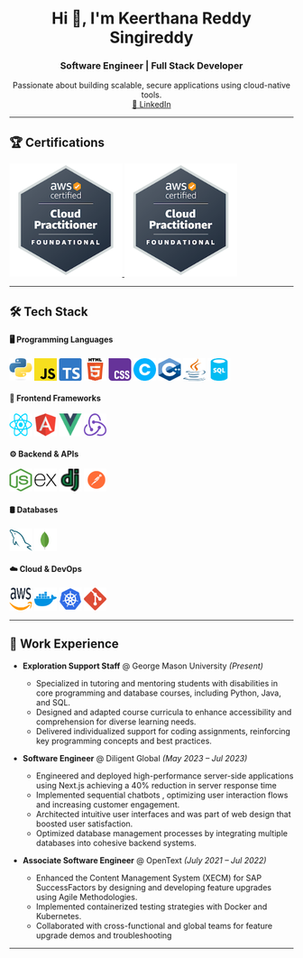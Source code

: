 <!--
**Banudeep/Banudeep** is a ✨ _special_ ✨ repository because its `README.md` (this file) appears on your GitHub profile.

Here are some ideas to get you started:

- 🔭 I’m currently working on ...
- 🌱 I’m currently learning ...
- 👯 I’m looking to collaborate on ...
- 🤔 I’m looking for help with ...
- 💬 Ask me about ...
- 📫 How to reach me: ...
- 😄 Pronouns: ...
- ⚡ Fun fact: ...
-->

<h1 align="center">Hi 👋, I'm Keerthana Reddy Singireddy</h1>
<h3 align="center">Software Engineer | Full Stack Developer</h3>

<p align="center">
  Passionate about building scalable, secure applications using cloud-native tools.
  <br> 
  <a href="https://www.linkedin.com/in/keerthana-reddy-singireddy-337157215/">💼 LinkedIn</a>
</p>

---

## 🏆 Certifications
<p align="left">
  <a href="https://www.credly.com/badges/32016649-1228-4a3a-a6e7-e4089170caf4/public_url">
    <img src="images/aws-ccp.png" alt="AWS Cloud Practitioner" height="200px" width="200px"/>
  </a>
  <a href="https://www.credly.com/badges/d36d2f08-afce-408c-9917-3f7b2b3b9be7/public_url">
    <img src="images/aws-ccp.png" alt="AWS Certified Developer Associate" height="200px" width="200px"/>
  </a>
</p>

---

## 🛠️ Tech Stack

#### 🖥️ Programming Languages
<p align="left">
  <img src="images/python-logo-only.svg" alt="Python" width="40" height="40"/>
  <img src="images/javascript-logo-svgrepo-com.svg" alt="JavaScript" width="40" height="40"/>
  <img src="images/ts-logo-256.svg" alt="TypeScript" width="40" height="40"/>
  <img src="images/HTML5_logo_and_wordmark.svg" alt="HTML" width="40" height="40"/>
  <img src="images/Official_CSS_Logo.svg.png" alt="CSS" width="40" height="40"/>
  <img src="images/C.png" alt="C" width="40" height="40"/>
  <img src="images/ISO_C++_Logo.svg.png" alt="C++" width="40" height="40"/>
  <img src="images/java.svg" alt="Java" width="40" height="40"/>
  <img src="images/sql-database-generic-svgrepo-com.svg" alt="SQL" width="40" height="40"/>
</p>

#### 🧩 Frontend Frameworks
<p align="left">
  <img src="images/react.svg" alt="React" width="40" height="40"/>
  <img src="images/icons8-angular-96.png" alt="Angular" width="40" height="40"/>
  <img src="images/Vue.js_Logo_2.svg.png" alt="Vue" width="40" height="40"/>
  <img src="images/redux.svg" alt="Redux" width="40" height="40"/>
</p>

#### ⚙️ Backend & APIs
<p align="left">
  <img src="images/node-js.svg" alt="Node.js" width="40" height="40"/>
  <img src="images/express-original.svg" alt="Express.js" width="40" height="40"/>
  <img src="images/django-1.png" alt="Django" width="40" height="40"/>
  <img src="images/postman.svg" alt="Postman" width="40" height="40"/>
</p>

#### 🛢️ Databases
<p align="left">
  <img src="images/mysql-logo-pure.svg" alt="MySQL" width="40" height="40"/>
  <img src="images/mongodb-icon-1.svg" alt="MongoDB" width="40" height="40"/>
</p>

#### ☁️ Cloud & DevOps
<p align="left">
  <img src="images/aws-2.svg" alt="AWS" width="40" height="40"/>
  <img src="images/docker-4.svg" alt="Docker" width="40" height="40"/>
  <img src="images/kubernets.svg" alt="Kubernetes" width="40" height="40"/>
  <img src="images/git-icon.svg" alt="Git" width="40" height="40"/>
</p>

---

## 💼 Work Experience

- **Exploration Support Staff** @ George Mason University _(Present)_
  - Specialized in tutoring and mentoring students with disabilities in core programming and database courses,
    including Python, Java, and SQL.
  - Designed and adapted course curricula to enhance accessibility and comprehension for diverse learning needs.
  - Delivered individualized support for coding assignments, reinforcing key programming concepts and best practices.

- **Software Engineer** @ Diligent Global _(May 2023 – Jul 2023)_
  -  Engineered and deployed high-performance server-side applications using Next.js achieving a 40% reduction in server response time
  -   Implemented sequential chatbots , optimizing user interaction flows and increasing customer engagement.
  -   Architected intuitive user interfaces and was part of web design that boosted user satisfaction.
  -   Optimized database management processes by integrating multiple databases into cohesive backend systems.
    
- **Associate Software Engineer** @ OpenText _(July 2021 – Jul 2022)_
  - Enhanced the Content Management System (XECM) for SAP SuccessFactors by designing and developing feature upgrades using Agile Methodologies.
  - Implemented containerized testing strategies with Docker and Kubernetes.
  -  Collaborated with cross-functional and global teams for feature upgrade demos and troubleshooting 

---
